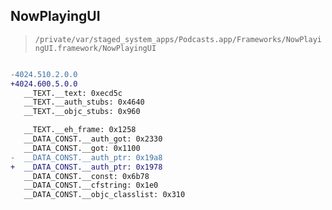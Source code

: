 ## NowPlayingUI

> `/private/var/staged_system_apps/Podcasts.app/Frameworks/NowPlayingUI.framework/NowPlayingUI`

```diff

-4024.510.2.0.0
+4024.600.5.0.0
   __TEXT.__text: 0xecd5c
   __TEXT.__auth_stubs: 0x4640
   __TEXT.__objc_stubs: 0x960

   __TEXT.__eh_frame: 0x1258
   __DATA_CONST.__auth_got: 0x2330
   __DATA_CONST.__got: 0x1100
-  __DATA_CONST.__auth_ptr: 0x19a8
+  __DATA_CONST.__auth_ptr: 0x1978
   __DATA_CONST.__const: 0x6b78
   __DATA_CONST.__cfstring: 0x1e0
   __DATA_CONST.__objc_classlist: 0x310

```
